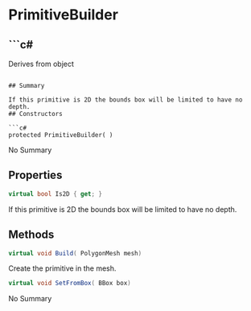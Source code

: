 # PrimitiveBuilder

## ```c#
Derives from object
```

## Summary

If this primitive is 2D the bounds box will be limited to have no depth.
## Constructors

```c#
protected PrimitiveBuilder( ) 
```
No Summary
## Properties

```c#
virtual bool Is2D { get; } 
```
If this primitive is 2D the bounds box will be limited to have no depth.
## Methods

```c#
virtual void Build( PolygonMesh mesh) 
```
Create the primitive in the mesh.
```c#
virtual void SetFromBox( BBox box) 
```
No Summary
